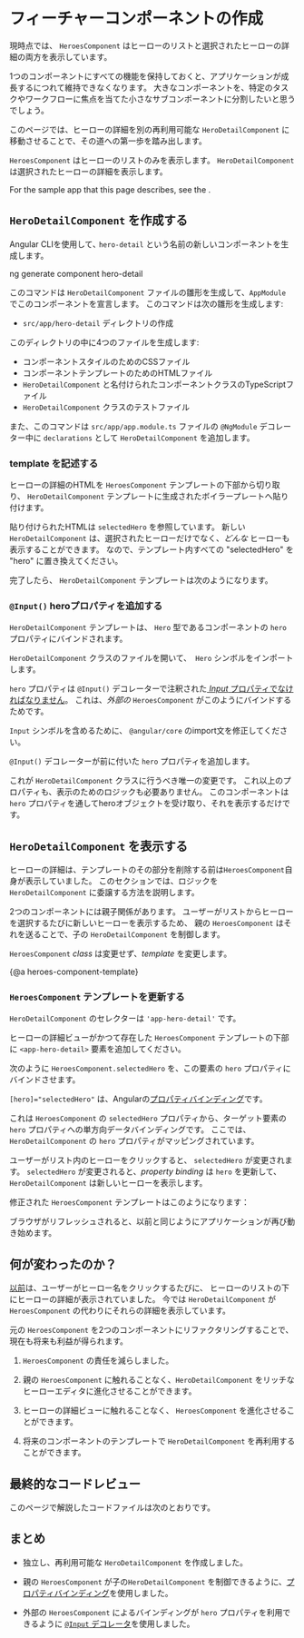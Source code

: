 # フィーチャーコンポーネントの作成

現時点では、 `HeroesComponent` はヒーローのリストと選択されたヒーローの詳細の両方を表示しています。

1つのコンポーネントにすべての機能を保持しておくと、アプリケーションが成長するにつれて維持できなくなります。
大きなコンポーネントを、特定のタスクやワークフローに焦点を当てた小さなサブコンポーネントに分割したいと思うでしょう。

このページでは、ヒーローの詳細を別の再利用可能な `HeroDetailComponent` に移動させることで、その道への第一歩を踏み出します。

`HeroesComponent` はヒーローのリストのみを表示します。
`HeroDetailComponent` は選択されたヒーローの詳細を表示します。

<div class="alert is-helpful">

  For the sample app that this page describes, see the <live-example></live-example>.

</div>

## `HeroDetailComponent` を作成する

Angular CLIを使用して､ `hero-detail` という名前の新しいコンポーネントを生成します。

<code-example language="sh">
  ng generate component hero-detail
</code-example>

このコマンドは `HeroDetailComponent` ファイルの雛形を生成して、`AppModule` でこのコンポーネントを宣言します。
このコマンドは次の雛形を生成します:

* `src/app/hero-detail` ディレクトリの作成

このディレクトリの中に4つのファイルを生成します:

* コンポーネントスタイルのためのCSSファイル
* コンポーネントテンプレートのためのHTMLファイル
* `HeroDetailComponent` と名付けられたコンポーネントクラスのTypeScriptファイル
* `HeroDetailComponent` クラスのテストファイル

また、このコマンドは `src/app/app.module.ts` ファイルの `@NgModule` デコレーター中に `declarations` として `HeroDetailComponent` を追加します。


### template を記述する

ヒーローの詳細のHTMLを `HeroesComponent` テンプレートの下部から切り取り、 `HeroDetailComponent` テンプレートに生成されたボイラープレートへ貼り付けます。

貼り付けられたHTMLは `selectedHero` を参照しています。
新しい `HeroDetailComponent` は、選択されたヒーローだけでなく、_どんな_ ヒーローも表示することができます。
なので、テンプレート内すべての "selectedHero" を "hero" に置き換えてください。

完了したら、 `HeroDetailComponent` テンプレートは次のようになります。

<code-example path="toh-pt3/src/app/hero-detail/hero-detail.component.html" header="src/app/hero-detail/hero-detail.component.html"></code-example>

### `@Input()` heroプロパティを追加する

`HeroDetailComponent` テンプレートは、 `Hero` 型であるコンポーネントの `hero` プロパティにバインドされます。

`HeroDetailComponent` クラスのファイルを開いて、` Hero` シンボルをインポートします。

<code-example path="toh-pt3/src/app/hero-detail/hero-detail.component.ts" 
region="import-hero" header="src/app/hero-detail/hero-detail.component.ts (import Hero)">
</code-example>

`hero` プロパティは `@Input()` デコレーターで注釈された[ _Input_ プロパティでなければなりません](guide/inputs-outputs "Input and Output properties")。
これは、_外部の_ `HeroesComponent` がこのようにバインドするためです。

<code-example path="toh-pt3/src/app/heroes/heroes.component.html" region="hero-detail-binding">
</code-example>

`Input` シンボルを含めるために、 `@angular/core` のimport文を修正してください。

<code-example path="toh-pt3/src/app/hero-detail/hero-detail.component.ts" region="import-input" header="src/app/hero-detail/hero-detail.component.ts (import Input)"></code-example>

`@Input()` デコレーターが前に付いた `hero` プロパティを追加します。

<code-example path="toh-pt3/src/app/hero-detail/hero-detail.component.ts" header="src/app/hero-detail/hero-detail.component.ts" region="input-hero"></code-example>

これが `HeroDetailComponent` クラスに行うべき唯一の変更です。
これ以上のプロパティも、表示のためのロジックも必要ありません。
このコンポーネントは `hero` プロパティを通してheroオブジェクトを受け取り、それを表示するだけです。

## `HeroDetailComponent` を表示する

ヒーローの詳細は、テンプレートのその部分を削除する前は`HeroesComponent`自身が表示していました。
このセクションでは、ロジックを `HeroDetailComponent` に委譲する方法を説明します。

2つのコンポーネントには親子関係があります。
ユーザーがリストからヒーローを選択するたびに新しいヒーローを表示するため、
親の `HeroesComponent` はそれを送ることで、子の `HeroDetailComponent` を制御します。

`HeroesComponent` _class_ は変更せず、_template_ を変更します。

{@a heroes-component-template}

### `HeroesComponent` テンプレートを更新する

`HeroDetailComponent` のセレクターは `'app-hero-detail'` です。

ヒーローの詳細ビューがかつて存在した `HeroesComponent` テンプレートの下部に `<app-hero-detail>` 要素を追加してください。

次のように `HeroesComponent.selectedHero` を、この要素の `hero` プロパティにバインドさせます。

<code-example path="toh-pt3/src/app/heroes/heroes.component.html" region="hero-detail-binding" header="heroes.component.html (HeroDetail binding)">

</code-example>

`[hero]="selectedHero"` は、Angularの[プロパティバインディング](guide/property-binding)です。

これは `HeroesComponent` の `selectedHero` プロパティから、ターゲット要素の `hero` プロパティへの単方向データバインディングです。
ここでは、`HeroDetailComponent` の `hero` プロパティがマッピングされています。

ユーザーがリスト内のヒーローをクリックすると、 `selectedHero` が変更されます。
`selectedHero` が変更されると、_property binding_ は `hero` を更新して、
 `HeroDetailComponent` は新しいヒーローを表示します。

修正された `HeroesComponent` テンプレートはこのようになります：

<code-example path="toh-pt3/src/app/heroes/heroes.component.html"
  header="heroes.component.html"></code-example>

ブラウザがリフレッシュされると、以前と同じようにアプリケーションが再び動き始めます。

## 何が変わったのか？

[以前](tutorial/toh-pt2)は、ユーザーがヒーロー名をクリックするたびに、
ヒーローのリストの下にヒーローの詳細が表示されていました。
今では `HeroDetailComponent` が `HeroesComponent` の代わりにそれらの詳細を表示しています。

元の `HeroesComponent` を2つのコンポーネントにリファクタリングすることで、現在も将来も利益が得られます。

1. `HeroesComponent` の責任を減らしました。

1. 親の `HeroesComponent` に触れることなく、`HeroDetailComponent` をリッチなヒーローエディタに進化させることができます。

1. ヒーローの詳細ビューに触れることなく、 `HeroesComponent` を進化させることができます。

1. 将来のコンポーネントのテンプレートで `HeroDetailComponent` を再利用することができます。

## 最終的なコードレビュー

このページで解説したコードファイルは次のとおりです。

<code-tabs>

  <code-pane header="src/app/hero-detail/hero-detail.component.ts" path="toh-pt3/src/app/hero-detail/hero-detail.component.ts">
  </code-pane>

  <code-pane header="src/app/hero-detail/hero-detail.component.html" path="toh-pt3/src/app/hero-detail/hero-detail.component.html">
  </code-pane>

  <code-pane header="src/app/heroes/heroes.component.html" path="toh-pt3/src/app/heroes/heroes.component.html">
  </code-pane>

  <code-pane header="src/app/app.module.ts" path="toh-pt3/src/app/app.module.ts">
  </code-pane>

</code-tabs>

## まとめ

* 独立し、再利用可能な `HeroDetailComponent` を作成しました。


* 親の `HeroesComponent` が子の`HeroDetailComponent` を制御できるように、[プロパティバインディング](guide/property-binding)を使用しました。


* 外部の `HeroesComponent` によるバインディングが `hero` プロパティを利用できるように
[`@Input` デコレータ](guide/inputs-outputs)を使用しました。
